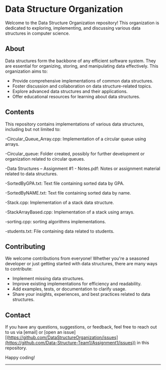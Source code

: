 
# Data Structure Organization

Welcome to the Data Structure Organization repository! This organization is dedicated to exploring, implementing, and discussing various data structures in computer science.

## About

Data structures form the backbone of any efficient software system. They are essential for organizing, storing, and manipulating data effectively. This organization aims to:

- Provide comprehensive implementations of common data structures.
- Foster discussion and collaboration on data structure-related topics.
- Explore advanced data structures and their applications.
- Offer educational resources for learning about data structures.

## Contents

This repository contains implementations of various data structures, including but not limited to:

-Circular_Queue_Array.cpp: Implementation of a circular queue using arrays.

-Circular_queue: Folder created, possibly for further development or organization related to circular queues.

-Data Structures – Assignment #1 - Notes.pdf: Notes or assignment material related to data structures.

-SortedByGPA.txt: Text file containing sorted data by GPA.

-SortedByNAME.txt: Text file containing sorted data by name.

-Stack.cpp: Implementation of a stack data structure.

-StackArrayBased.cpp: Implementation of a stack using arrays.

-sorting.cpp: sorting algorithms implementations.

-students.txt: File containing data related to students.

## Contributing

We welcome contributions from everyone! Whether you're a seasoned developer or just getting started with data structures, there are many ways to contribute:

- Implement missing data structures.
- Improve existing implementations for efficiency and readability.
- Add examples, tests, or documentation to clarify usage.
- Share your insights, experiences, and best practices related to data structures.



## Contact

If you have any questions, suggestions, or feedback, feel free to reach out to us via [email] or [open an issue][(https://github.com/DataStructureOrganization/issues](https://github.com/Data-Structure-Team1/Assignment1/issues)) in this repository.

Happy coding!

---
